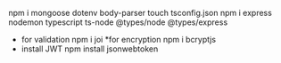 npm i mongoose dotenv body-parser
touch tsconfig.json 
npm i express nodemon typescript ts-node @types/node @types/express
* for validation
npm i joi
*for encryption
npm i bcryptjs
* install JWT
 npm install jsonwebtoken
